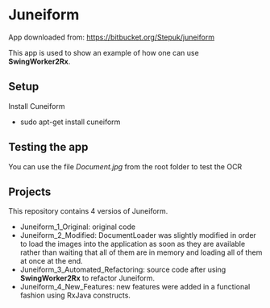 # Juneiform
App downloaded from: https://bitbucket.org/Stepuk/juneiform

This app is used to show an example of how one can use **SwingWorker2Rx**.

## Setup

Install Cuneiform
- sudo apt-get install cuneiform

## Testing the app
You can use the file _Document.jpg_ from the root folder to test the OCR

## Projects
This repository contains 4 versios of Juneiform.
- Juneiform_1_Original: original code
- Juneiform_2_Modified: DocumentLoader was slightly modified in order to
load the images into the application as soon as they are available rather
than waiting that all of them are in memory and loading all of them at once
at the end.
- Juneiform_3_Automated_Refactoring: source code after using **SwingWorker2Rx**
to refactor Juneiform.
- Juneiform_4_New_Features: new features were added in a functional fashion
using RxJava constructs.